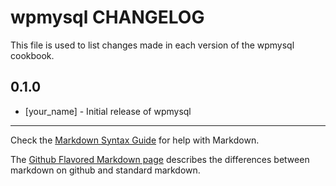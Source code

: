 wpmysql CHANGELOG
=================

This file is used to list changes made in each version of the wpmysql cookbook.

0.1.0
-----
- [your_name] - Initial release of wpmysql

- - -
Check the [Markdown Syntax Guide](http://daringfireball.net/projects/markdown/syntax) for help with Markdown.

The [Github Flavored Markdown page](http://github.github.com/github-flavored-markdown/) describes the differences between markdown on github and standard markdown.
